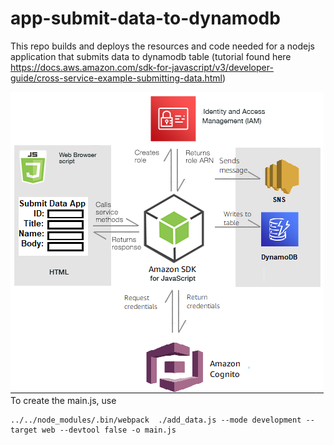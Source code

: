 # app-submit-data-to-dynamodb

This repo builds and deploys the resources and code needed for a nodejs application that submits data to dynamodb table (tutorial found here https://docs.aws.amazon.com/sdk-for-javascript/v3/developer-guide/cross-service-example-submitting-data.html)

![Repo Logo](repo-logo.png)
To create the main.js, use

    ../../node_modules/.bin/webpack  ./add_data.js --mode development --target web --devtool false -o main.js
